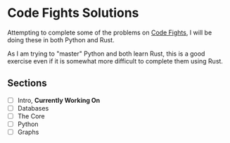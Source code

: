 # Code Fights Solutions

Attempting to complete some of the problems on [Code Fights](https://www.codefights.com), I will be doing these in both Python and Rust.

As I am trying to "master" Python and both learn Rust, this is a good exercise even if it is somewhat more difficult to complete them using Rust.

## Sections

 - [ ] Intro, **Currently Working On**
 - [ ] Databases
 - [ ] The Core
 - [ ] Python
 - [ ] Graphs
